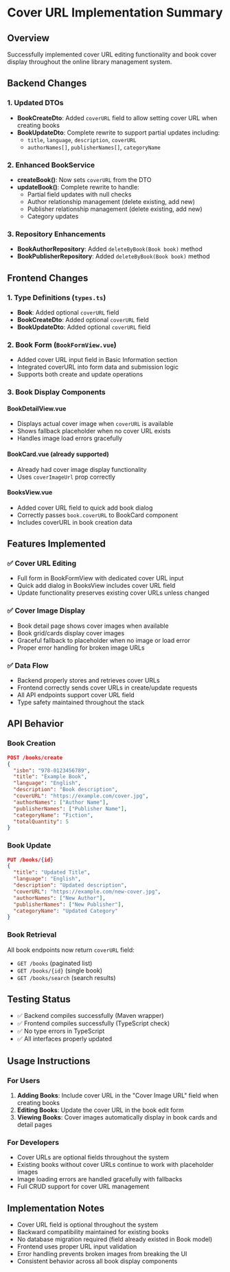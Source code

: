# Cover URL Implementation Summary

## Overview
Successfully implemented cover URL editing functionality and book cover display throughout the online library management system.

## Backend Changes

### 1. Updated DTOs
- **BookCreateDto**: Added `coverURL` field to allow setting cover URL when creating books
- **BookUpdateDto**: Complete rewrite to support partial updates including:
  - `title`, `language`, `description`, `coverURL`
  - `authorNames[]`, `publisherNames[]`, `categoryName`

### 2. Enhanced BookService
- **createBook()**: Now sets `coverURL` from the DTO
- **updateBook()**: Complete rewrite to handle:
  - Partial field updates with null checks
  - Author relationship management (delete existing, add new)
  - Publisher relationship management (delete existing, add new)
  - Category updates

### 3. Repository Enhancements
- **BookAuthorRepository**: Added `deleteByBook(Book book)` method
- **BookPublisherRepository**: Added `deleteByBook(Book book)` method

## Frontend Changes

### 1. Type Definitions (`types.ts`)
- **Book**: Added optional `coverURL` field
- **BookCreateDto**: Added optional `coverURL` field  
- **BookUpdateDto**: Added optional `coverURL` field

### 2. Book Form (`BookFormView.vue`)
- Added cover URL input field in Basic Information section
- Integrated coverURL into form data and submission logic
- Supports both create and update operations

### 3. Book Display Components

#### BookDetailView.vue
- Displays actual cover image when `coverURL` is available
- Shows fallback placeholder when no cover URL exists
- Handles image load errors gracefully

#### BookCard.vue (already supported)
- Already had cover image display functionality
- Uses `coverImageUrl` prop correctly

#### BooksView.vue
- Added cover URL field to quick add book dialog
- Correctly passes `book.coverURL` to BookCard component
- Includes coverURL in book creation data

## Features Implemented

### ✅ Cover URL Editing
- Full form in BookFormView with dedicated cover URL input
- Quick add dialog in BooksView includes cover URL field
- Update functionality preserves existing cover URLs unless changed

### ✅ Cover Image Display
- Book detail page shows cover images when available
- Book grid/cards display cover images  
- Graceful fallback to placeholder when no image or load error
- Proper error handling for broken image URLs

### ✅ Data Flow
- Backend properly stores and retrieves cover URLs
- Frontend correctly sends cover URLs in create/update requests
- All API endpoints support cover URL field
- Type safety maintained throughout the stack

## API Behavior

### Book Creation
```json
POST /books/create
{
  "isbn": "978-0123456789",
  "title": "Example Book",
  "language": "English",
  "description": "Book description",
  "coverURL": "https://example.com/cover.jpg",
  "authorNames": ["Author Name"],
  "publisherNames": ["Publisher Name"],
  "categoryName": "Fiction",
  "totalQuantity": 5
}
```

### Book Update
```json
PUT /books/{id}
{
  "title": "Updated Title",
  "language": "English", 
  "description": "Updated description",
  "coverURL": "https://example.com/new-cover.jpg",
  "authorNames": ["New Author"],
  "publisherNames": ["New Publisher"],
  "categoryName": "Updated Category"
}
```

### Book Retrieval
All book endpoints now return `coverURL` field:
- `GET /books` (paginated list)
- `GET /books/{id}` (single book)
- `GET /books/search` (search results)

## Testing Status

- ✅ Backend compiles successfully (Maven wrapper)
- ✅ Frontend compiles successfully (TypeScript check)
- ✅ No type errors in TypeScript
- ✅ All interfaces properly updated

## Usage Instructions

### For Users
1. **Adding Books**: Include cover URL in the "Cover Image URL" field when creating books
2. **Editing Books**: Update the cover URL in the book edit form
3. **Viewing Books**: Cover images automatically display in book cards and detail pages

### For Developers
- Cover URLs are optional fields throughout the system
- Existing books without cover URLs continue to work with placeholder images
- Image loading errors are handled gracefully with fallbacks
- Full CRUD support for cover URL management

## Implementation Notes

- Cover URL field is optional throughout the system
- Backward compatibility maintained for existing books
- No database migration required (field already existed in Book model)
- Frontend uses proper URL input validation
- Error handling prevents broken images from breaking the UI
- Consistent behavior across all book display components